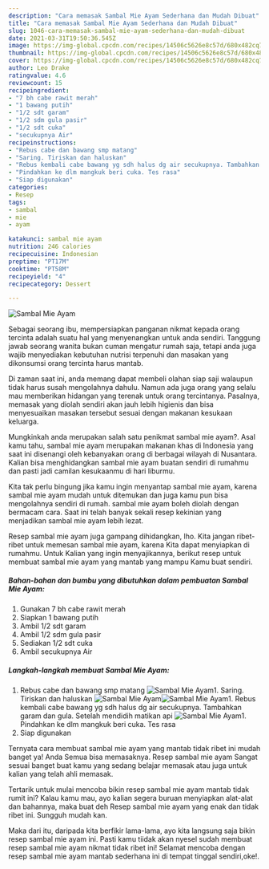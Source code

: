 ```yaml
---
description: "Cara memasak Sambal Mie Ayam Sederhana dan Mudah Dibuat"
title: "Cara memasak Sambal Mie Ayam Sederhana dan Mudah Dibuat"
slug: 1046-cara-memasak-sambal-mie-ayam-sederhana-dan-mudah-dibuat
date: 2021-03-31T19:50:36.545Z
image: https://img-global.cpcdn.com/recipes/14506c5626e8c57d/680x482cq70/sambal-mie-ayam-foto-resep-utama.jpg
thumbnail: https://img-global.cpcdn.com/recipes/14506c5626e8c57d/680x482cq70/sambal-mie-ayam-foto-resep-utama.jpg
cover: https://img-global.cpcdn.com/recipes/14506c5626e8c57d/680x482cq70/sambal-mie-ayam-foto-resep-utama.jpg
author: Leo Drake
ratingvalue: 4.6
reviewcount: 15
recipeingredient:
- "7 bh cabe rawit merah"
- "1 bawang putih"
- "1/2 sdt garam"
- "1/2 sdm gula pasir"
- "1/2 sdt cuka"
- "secukupnya Air"
recipeinstructions:
- "Rebus cabe dan bawang smp matang"
- "Saring. Tiriskan dan haluskan"
- "Rebus kembali cabe bawang yg sdh halus dg air secukupnya. Tambahkan garam dan gula. Setelah mendidih matikan api"
- "Pindahkan ke dlm mangkuk beri cuka. Tes rasa"
- "Siap digunakan"
categories:
- Resep
tags:
- sambal
- mie
- ayam

katakunci: sambal mie ayam 
nutrition: 246 calories
recipecuisine: Indonesian
preptime: "PT17M"
cooktime: "PT58M"
recipeyield: "4"
recipecategory: Dessert

---
```



![Sambal Mie Ayam](https://img-global.cpcdn.com/recipes/14506c5626e8c57d/680x482cq70/sambal-mie-ayam-foto-resep-utama.jpg)

Sebagai seorang ibu, mempersiapkan panganan nikmat kepada orang tercinta adalah suatu hal yang menyenangkan untuk anda sendiri. Tanggung jawab seorang  wanita bukan cuman mengatur rumah saja, tetapi anda juga wajib menyediakan kebutuhan nutrisi terpenuhi dan masakan yang dikonsumsi orang tercinta harus mantab.

Di zaman  saat ini, anda memang dapat membeli olahan siap saji walaupun tidak harus susah mengolahnya dahulu. Namun ada juga orang yang selalu mau memberikan hidangan yang terenak untuk orang tercintanya. Pasalnya, memasak yang diolah sendiri akan jauh lebih higienis dan bisa menyesuaikan masakan tersebut sesuai dengan makanan kesukaan keluarga. 



Mungkinkah anda merupakan salah satu penikmat sambal mie ayam?. Asal kamu tahu, sambal mie ayam merupakan makanan khas di Indonesia yang saat ini disenangi oleh kebanyakan orang di berbagai wilayah di Nusantara. Kalian bisa menghidangkan sambal mie ayam buatan sendiri di rumahmu dan pasti jadi camilan kesukaanmu di hari liburmu.

Kita tak perlu bingung jika kamu ingin menyantap sambal mie ayam, karena sambal mie ayam mudah untuk ditemukan dan juga kamu pun bisa mengolahnya sendiri di rumah. sambal mie ayam boleh diolah dengan bermacam cara. Saat ini telah banyak sekali resep kekinian yang menjadikan sambal mie ayam lebih lezat.

Resep sambal mie ayam juga gampang dihidangkan, lho. Kita jangan ribet-ribet untuk memesan sambal mie ayam, karena Kita dapat menyiapkan di rumahmu. Untuk Kalian yang ingin menyajikannya, berikut resep untuk membuat sambal mie ayam yang mantab yang mampu Kamu buat sendiri.

<!--inarticleads1-->

##### Bahan-bahan dan bumbu yang dibutuhkan dalam pembuatan Sambal Mie Ayam:

1. Gunakan 7 bh cabe rawit merah
1. Siapkan 1 bawang putih
1. Ambil 1/2 sdt garam
1. Ambil 1/2 sdm gula pasir
1. Sediakan 1/2 sdt cuka
1. Ambil secukupnya Air




<!--inarticleads2-->

##### Langkah-langkah membuat Sambal Mie Ayam:

1. Rebus cabe dan bawang smp matang
<img src="https://img-global.cpcdn.com/steps/40be59c370e555cf/160x128cq70/sambal-mie-ayam-langkah-memasak-1-foto.jpg" alt="Sambal Mie Ayam">1. Saring. Tiriskan dan haluskan
<img src="https://img-global.cpcdn.com/steps/c3fbb2acce9c9af0/160x128cq70/sambal-mie-ayam-langkah-memasak-2-foto.jpg" alt="Sambal Mie Ayam"><img src="https://img-global.cpcdn.com/steps/2163699b1fd0d019/160x128cq70/sambal-mie-ayam-langkah-memasak-2-foto.jpg" alt="Sambal Mie Ayam">1. Rebus kembali cabe bawang yg sdh halus dg air secukupnya. Tambahkan garam dan gula. Setelah mendidih matikan api
<img src="https://img-global.cpcdn.com/steps/05efc2c148c9f630/160x128cq70/sambal-mie-ayam-langkah-memasak-3-foto.jpg" alt="Sambal Mie Ayam">1. Pindahkan ke dlm mangkuk beri cuka. Tes rasa
1. Siap digunakan




Ternyata cara membuat sambal mie ayam yang mantab tidak ribet ini mudah banget ya! Anda Semua bisa memasaknya. Resep sambal mie ayam Sangat sesuai banget buat kamu yang sedang belajar memasak atau juga untuk kalian yang telah ahli memasak.

Tertarik untuk mulai mencoba bikin resep sambal mie ayam mantab tidak rumit ini? Kalau kamu mau, ayo kalian segera buruan menyiapkan alat-alat dan bahannya, maka buat deh Resep sambal mie ayam yang enak dan tidak ribet ini. Sungguh mudah kan. 

Maka dari itu, daripada kita berfikir lama-lama, ayo kita langsung saja bikin resep sambal mie ayam ini. Pasti kamu tiidak akan nyesel sudah membuat resep sambal mie ayam nikmat tidak ribet ini! Selamat mencoba dengan resep sambal mie ayam mantab sederhana ini di tempat tinggal sendiri,oke!.


